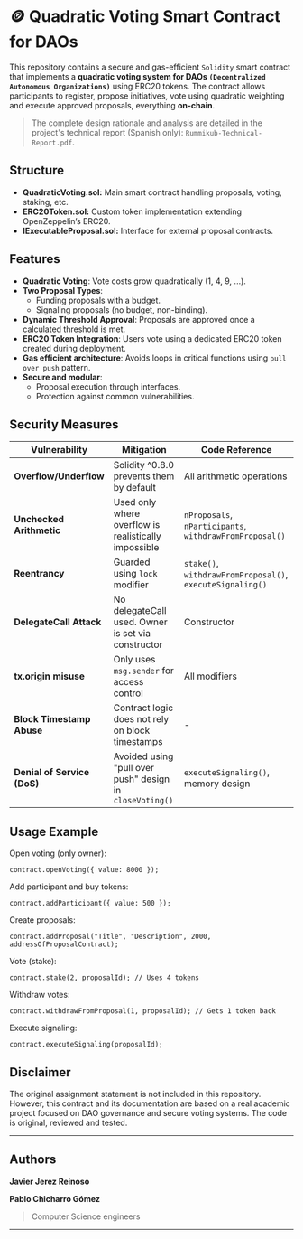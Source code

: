 # 🪙 Quadratic Voting Smart Contract for DAOs

This repository contains a secure and gas-efficient `Solidity` smart contract that implements a **quadratic voting system for DAOs `(Decentralized Autonomous Organizations)`** using ERC20 tokens. The contract allows participants to register, propose initiatives, vote using quadratic weighting and execute approved proposals, everything **on-chain**.

> The complete design rationale and analysis are detailed in the project's technical report (Spanish only): `Rummikub-Technical-Report.pdf`.

## Structure
- **QuadraticVoting.sol:** Main smart contract handling proposals, voting, staking, etc.
- **ERC20Token.sol:** Custom token implementation extending OpenZeppelin’s ERC20.
- **IExecutableProposal.sol:** Interface for external proposal contracts.

## Features
- **Quadratic Voting**: Vote costs grow quadratically (1, 4, 9, ...).
- **Two Proposal Types**:
  - Funding proposals with a budget.
  - Signaling proposals (no budget, non-binding).
- **Dynamic Threshold Approval**: Proposals are approved once a calculated threshold is met.
- **ERC20 Token Integration**: Users vote using a dedicated ERC20 token created during deployment.
- **Gas efficient architecture**: Avoids loops in critical functions using `pull over push` pattern.
- **Secure and modular**:
  - Proposal execution through interfaces.
  - Protection against common vulnerabilities.

## Security Measures

| Vulnerability                | Mitigation                                                                 | Code Reference                                       |
|-----------------------------|----------------------------------------------------------------------------|------------------------------------------------------|
| **Overflow/Underflow**      | Solidity ^0.8.0 prevents them by default                                   | All arithmetic operations                            |
| **Unchecked Arithmetic**    | Used only where overflow is realistically impossible                       | `nProposals`, `nParticipants`, `withdrawFromProposal()` |
| **Reentrancy**              | Guarded using `lock` modifier                                              | `stake()`, `withdrawFromProposal()`, `executeSignaling()` |
| **DelegateCall Attack**     | No delegateCall used. Owner is set via constructor                         | Constructor                                          |
| **tx.origin misuse**        | Only uses `msg.sender` for access control                                  | All modifiers                                        |
| **Block Timestamp Abuse**   | Contract logic does not rely on block timestamps                           | -                                                    |
| **Denial of Service (DoS)** | Avoided using "pull over push" design in `closeVoting()`                   | `executeSignaling()`, memory design                  |

## Usage Example

Open voting (only owner):
```
contract.openVoting({ value: 8000 });
```

Add participant and buy tokens:
```
contract.addParticipant({ value: 500 });
```

Create proposals:
```
contract.addProposal("Title", "Description", 2000, addressOfProposalContract);
```

Vote (stake):
```
contract.stake(2, proposalId); // Uses 4 tokens
```

Withdraw votes:
```
contract.withdrawFromProposal(1, proposalId); // Gets 1 token back
```

Execute signaling:
```
contract.executeSignaling(proposalId);
```


## Disclaimer

The original assignment statement is not included in this repository. However, this contract and its documentation are based on a real academic project focused on DAO governance and secure voting systems. The code is original, reviewed and tested.

---

## Authors

**Javier Jerez Reinoso**

**Pablo Chicharro Gómez**

> Computer Science engineers

---
